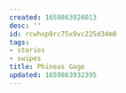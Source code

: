 ```yaml
---
created: 1659863926013
desc: ''
id: rcwhxp9rc75x9vc225d34m0
tags:
- stories
- swipes
title: Phineas Gage
updated: 1659863932395
---
```

   
